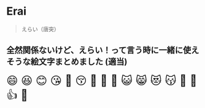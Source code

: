 # Erai

> えらい（唐突）

## 全然関係ないけど、えらい！って言う時に一緒に使えそうな絵文字まとめました (適当)

<div style="font-size:1.8rem">
  😄 😆 😊 😘 🥰 😚 🙂 🤗 🥳 😺 😸 😻 😽 🙌 👏 👍 💪
</div>
